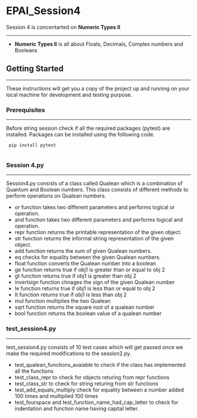 # EPAI_Session4
Session 4 is concentarted on **Numeric Types II**
***
- **Numeric Types II** is all about Floats, Decimals, Complex numbers and Booleans

## Getting Started
***
These instructions will get you a copy of the project up and running on your local machine for development and testing purpose.

### Prerequisites
***
Before string session check if all the required packages (pytest) are installed. Packages can be installed using the following code.
```
 pip install pytest
 
 ```

### Session 4.py
***

Session4.py consists of a class called Qualean which is a combination of Quantum and Boolean numbers. This class consists of different methods to perform operations on Qualean numbers.

- or function takes two different parameters and performs logical or operation.
- and function takes two different parameters and performs logical and operation.
- repr function returns the printable representation of the given object.
- str function returns the informal string representation of the given object.
- add function returns the sum of given Qualean numbers. 
- eq checks for equality between the given Qualean numbers.
- float function converts the Qualean number into a boolean
- ge function returns true if obj1 is greater than or equal to obj 2
- gt function returns true if obj1 is greater than obj 2
- invertsign function chnages the sign of the given Qualean number
- le function returns true if obj1 is less than or equal to obj 2
- lt function returns true if obj1 is less than obj 2
- mul function multiplies the two Qualean 
- sqrt function returns the square root of a qualean number
- bool function returns the boolean value of a qualean number


### test_session4.py

***

test_session4.py consists of 10 test cases which will get passed once we make the required modifications to the session2.py.

- test_qualean_functions_avaiable to check if the class has implemented all the functions
- test_class_repr to check for objects returing from repr functions
- test_class_str to check for string returing from str functions
- test_add_equals_multiply check for equality between a number added 100 times and multiplied 100 times
- test_fourspace and test_function_name_had_cap_letter to check for indentation and function name having capital letter.
 

